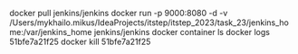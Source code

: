 docker pull jenkins/jenkins
docker run -p 9000:8080 -d -v /Users/mykhailo.mikus/IdeaProjects/itstep/itstep_2023/task_23/jenkins_home:/var/jenkins_home jenkins/jenkins
docker container ls
docker logs 51bfe7a21f25
docker kill 51bfe7a21f25